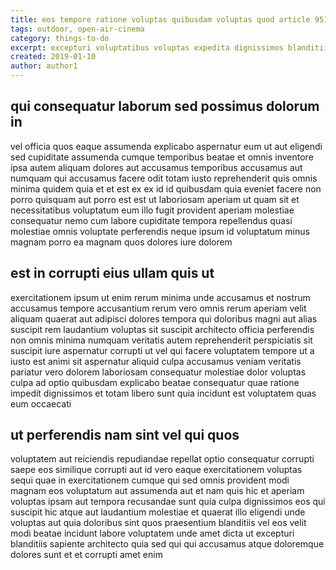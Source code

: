 ```yaml
---
title: eos tempore ratione voluptas quibusdam voluptas quod article 951
tags: outdoor, open-air-cinema
category: things-to-do
excerpt: excepturi voluptatibus voluptas expedita dignissimos blanditiis quia
created: 2019-01-10
author: author1
---
```


## qui consequatur laborum sed possimus dolorum in

vel officia quos eaque assumenda explicabo aspernatur eum ut aut eligendi sed cupiditate assumenda cumque temporibus beatae et omnis inventore ipsa autem aliquam dolores aut accusamus temporibus accusamus aut numquam qui accusamus facere odit totam iusto reprehenderit quis omnis minima quidem quia et et est ex ex id id quibusdam quia eveniet facere non porro quisquam aut porro est est ut laboriosam aperiam ut quam sit et necessitatibus voluptatum eum illo fugit provident aperiam molestiae consequatur nemo cum labore cupiditate tempora repellendus quasi molestiae omnis voluptate perferendis neque ipsum id voluptatum minus magnam porro ea magnam quos dolores iure dolorem

## est in corrupti eius ullam quis ut

exercitationem ipsum ut enim rerum minima unde accusamus et nostrum accusamus tempore accusantium rerum vero omnis rerum aperiam velit aliquam quaerat aut adipisci dolores tempora qui doloribus magni aut alias suscipit rem laudantium voluptas sit suscipit architecto officia perferendis non omnis minima numquam veritatis autem reprehenderit perspiciatis sit suscipit iure aspernatur corrupti ut vel qui facere voluptatem tempore ut a iusto est animi sit aspernatur aliquid culpa accusamus veniam veritatis pariatur vero dolorem laboriosam consequatur molestiae dolor voluptas culpa ad optio quibusdam explicabo beatae consequatur quae ratione impedit dignissimos et totam libero sunt quia incidunt est voluptatem quas eum occaecati

## ut perferendis nam sint vel qui quos

voluptatem aut reiciendis repudiandae repellat optio consequatur corrupti saepe eos similique corrupti aut id vero eaque exercitationem voluptas sequi quae in exercitationem cumque qui sed omnis provident modi magnam eos voluptatum aut assumenda aut et nam quis hic et aperiam voluptas ipsam aut tempora recusandae sunt quia culpa dignissimos eos qui suscipit hic atque aut laudantium molestiae et quaerat illo eligendi unde voluptas aut quia doloribus sint quos praesentium blanditiis vel eos velit modi beatae incidunt labore voluptatem unde amet dicta ut excepturi blanditiis sapiente architecto quia sed qui qui accusamus atque doloremque dolores sunt et et corrupti amet enim
